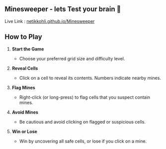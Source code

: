 ## Minesweeper - lets Test your brain 🧠

Live Link : [netikkohli.github.io/Minesweeper](https://netikkohli.github.io/Minesweeper)

## How to Play

1. **Start the Game**
   - Choose your preferred grid size and difficulty level.

2. **Reveal Cells**
   - Click on a cell to reveal its contents. Numbers indicate nearby mines.

3. **Flag Mines**
   - Right-click (or long-press) to flag cells that you suspect contain mines.

4. **Avoid Mines**
   - Be cautious and avoid clicking on flagged or suspicious cells.

5. **Win or Lose**
   - Win by uncovering all safe cells, or lose if you click on a mine.
